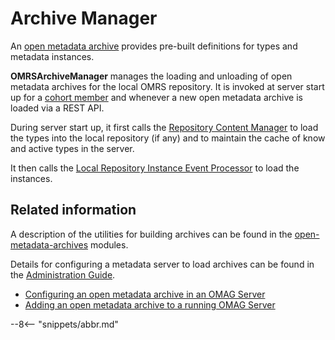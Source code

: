 <!-- SPDX-License-Identifier: CC-BY-4.0 -->
<!-- Copyright Contributors to the Egeria project. -->

# Archive Manager

An [open metadata archive](../open-metadata-archive.md) provides pre-built definitions
for types and metadata instances.

**OMRSArchiveManager** manages the loading and unloading of open metadata archives for the local OMRS repository.
It is invoked at server start up for a [cohort member](../cohort-member.md)
and whenever a new open metadata archive is loaded via a REST API.
 
During server start up, it first calls the [Repository Content Manager](repository-content-manager.md)
to load the types into the local repository (if any) and to maintain the cache of know and active types in the server.

It then calls the [Local Repository Instance Event Processor](local-repository-instance-event-processor.md) to
load the instances. 

## Related information

A description of the utilities for building archives
can be found in the [open-metadata-archives](../../../../open-metadata-resources/open-metadata-archives)
modules.

Details for configuring a metadata server to load archives can be found in the
[Administration Guide](../../../admin-services/docs/user).

* [Configuring an open metadata archive in an OMAG Server](../../../admin-services/docs/user/configuring-the-startup-archives.md)
* [Adding an open metadata archive to a running OMAG Server](../../../admin-services/docs/user/adding-archive-to-running-server.md)

--8<-- "snippets/abbr.md"
